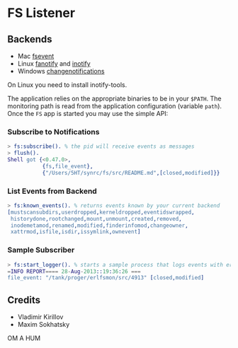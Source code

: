 FS Listener
===========

Backends
--------

* Mac [fsevent](https://github.com/thibaudgg/rb-fsevent)
* Linux [fanotify](https://launchpad.net/fatrace) and 
        [inotify](https://github.com/rvoicilas/inotify-tools/wiki)
* Windows [changenotifications]()

On Linux you need to install inotify-tools.

The application relies on the appropriate binaries to be in your `$PATH`.
The monitoring path is read from the application configuration (variable `path`).
Once the `FS` app is started you may use the simple API:

### Subscribe to Notifications

```erlang
> fs:subscribe(). % the pid will receive events as messages
> flush(). 
Shell got {<0.47.0>,
           {fs,file_event},
           {"/Users/5HT/synrc/fs/src/README.md",[closed,modified]}}
```

### List Events from Backend

```erlang
> fs:known_events(). % returns events known by your current backend
[mustscansubdirs,userdropped,kerneldropped,eventidswrapped,
 historydone,rootchanged,mount,unmount,created,removed,
 inodemetamod,renamed,modified,finderinfomod,changeowner,
 xattrmod,isfile,isdir,issymlink,ownevent]
```

### Sample Subscriber

```erlang
> fs:start_logger(). % starts a sample process that logs events with error_logger
=INFO REPORT==== 28-Aug-2013::19:36:26 ===
file_event: "/tank/proger/erlfsmon/src/4913" [closed,modified]
```

Credits
-------

* Vladimir Kirillov
* Maxim Sokhatsky

OM A HUM
